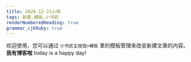 ```yaml
---
title: 2020-12-21心得
tags: 新建,模板,小书匠
renderNumberedHeading: true
grammar_cjkRuby: true
---
```



欢迎使用，您可以通过 `小书匠主按钮>模板` 里的模板管理来改变新建文章的内容。
**我有博客啦**
today is  a happy day!